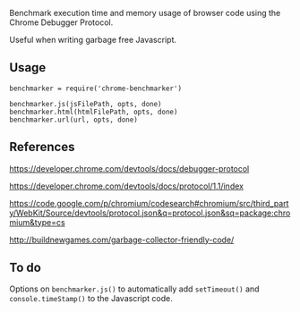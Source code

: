 Benchmark execution time and memory usage of browser code using the Chrome Debugger Protocol.

Useful when writing garbage free Javascript.

## Usage ##
   
    benchmarker = require('chrome-benchmarker')
    
    benchmarker.js(jsFilePath, opts, done)
    benchmarker.html(htmlFilePath, opts, done)
    benchmarker.url(url, opts, done)

## References ##

https://developer.chrome.com/devtools/docs/debugger-protocol

https://developer.chrome.com/devtools/docs/protocol/1.1/index 

https://code.google.com/p/chromium/codesearch#chromium/src/third_party/WebKit/Source/devtools/protocol.json&q=protocol.json&sq=package:chromium&type=cs

http://buildnewgames.com/garbage-collector-friendly-code/

## To do ##

Options on `benchmarker.js()` to automatically add `setTimeout()` and `console.timeStamp()` to the Javascript code.